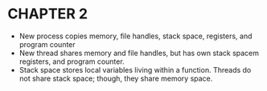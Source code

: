 # CHAPTER 2

- New process copies memory, file handles, stack space, registers, and program counter
- New thread shares memory and file handles, but has own stack spacem registers, and program counter.
- Stack space stores local variables living within a function. Threads do not share stack space; though, they share memory space.
